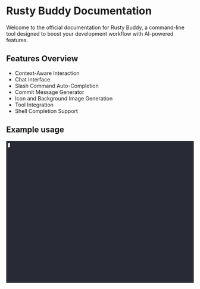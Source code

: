 # Rusty Buddy Documentation

Welcome to the official documentation for Rusty Buddy, a command-line tool designed to boost your development workflow with AI-powered features.

## Features Overview

- Context-Aware Interaction
- Chat Interface
- Slash Command Auto-Completion
- Commit Message Generator
- Icon and Background Image Generation
- Tool Integration
- Shell Completion Support

## Example usage

![CLI](quickstart.gif)